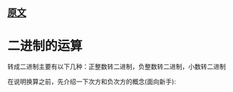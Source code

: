 
## [原文](https://www.jianshu.com/p/08b1df5fffa2)

# 二进制的运算

转成二进制主要有以下几种：正整数转二进制，负整数转二进制，小数转二进制

在说明换算之前，先介绍一下次方和负次方的概念(面向新手):

  
